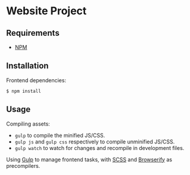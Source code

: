 # Website Project

## Requirements

 * [NPM](http://nodejs.org/download/)

## Installation

Frontend dependencies:

	$ npm install

## Usage

Compiling assets:

 * `gulp` to compile the minified JS/CSS.
 * `gulp js` and `gulp css` respectively to compile unminified JS/CSS.
 * `gulp watch` to watch for changes and recompile in development files.

Using [Gulp](http://gulpjs.com/) to manage frontend tasks, with [SCSS](http://sass-lang.com/) and [Browserify](http://browserify.org/) as precompilers.